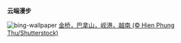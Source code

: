 
**云端漫步**

![bing-wallpaper](https://www.bing.com/th?id=OHR.GoldenBridge_ZH-CN2910740727_1920x1080.jpg)
[金桥，巴拿山，岘港，越南 (© Hien Phung Thu/Shutterstock)](https://www.bing.com/search?q=%E5%B2%98%E6%B8%AF%E9%87%91%E6%A1%A5&amp;form=hpcapt&amp;mkt=zh-cn)
  